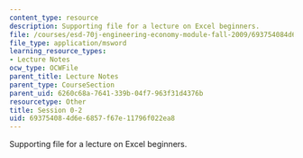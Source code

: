 ```yaml
---
content_type: resource
description: Supporting file for a lecture on Excel beginners.
file: /courses/esd-70j-engineering-economy-module-fall-2009/693754084d6e6857f67e11796f022ea8_ESD70session0_2.xls
file_type: application/msword
learning_resource_types:
- Lecture Notes
ocw_type: OCWFile
parent_title: Lecture Notes
parent_type: CourseSection
parent_uid: 6260c68a-7641-339b-04f7-963f31d4376b
resourcetype: Other
title: Session 0-2
uid: 69375408-4d6e-6857-f67e-11796f022ea8
---
```

Supporting file for a lecture on Excel beginners.


